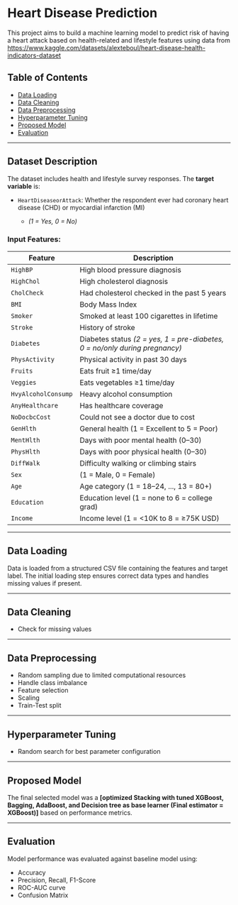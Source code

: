 # Heart Disease Prediction

This project aims to build a machine learning model to predict risk of having a heart attack based on  health-related and lifestyle features using data from https://www.kaggle.com/datasets/alexteboul/heart-disease-health-indicators-dataset

## Table of Contents

* [Data Loading](#data-loading)
* [Data Cleaning](#data-cleaning)
* [Data Preprocessing](#data-preprocessing)
* [Hyperparameter Tuning](#hyperparameter-tuning)
* [Proposed Model](#proposed-model)
* [Evaluation](#evaluation)

---

## Dataset Description

The dataset includes health and lifestyle survey responses. The **target variable** is:

* `HeartDiseaseorAttack`: Whether the respondent ever had coronary heart disease (CHD) or myocardial infarction (MI)

  * *(1 = Yes, 0 = No)*

### Input Features:

| Feature             | Description                                                                 |
| ------------------- | --------------------------------------------------------------------------- |
| `HighBP`            | High blood pressure diagnosis                                               |
| `HighChol`          | High cholesterol diagnosis                                                  |
| `CholCheck`         | Had cholesterol checked in the past 5 years                                 |
| `BMI`               | Body Mass Index                                                             |
| `Smoker`            | Smoked at least 100 cigarettes in lifetime                                  |
| `Stroke`            | History of stroke                                                           |
| `Diabetes`          | Diabetes status *(2 = yes, 1 = pre-diabetes, 0 = no/only during pregnancy)* |
| `PhysActivity`      | Physical activity in past 30 days                                           |
| `Fruits`            | Eats fruit ≥1 time/day                                                      |
| `Veggies`           | Eats vegetables ≥1 time/day                                                 |
| `HvyAlcoholConsump` | Heavy alcohol consumption                                                   |
| `AnyHealthcare`     | Has healthcare coverage                                                     |
| `NoDocbcCost`       | Could not see a doctor due to cost                                          |
| `GenHlth`           | General health (1 = Excellent to 5 = Poor)                                  |
| `MentHlth`          | Days with poor mental health (0–30)                                         |
| `PhysHlth`          | Days with poor physical health (0–30)                                       |
| `DiffWalk`          | Difficulty walking or climbing stairs                                       |
| `Sex`               | (1 = Male, 0 = Female)                                                      |
| `Age`               | Age category (1 = 18–24, ..., 13 = 80+)                                     |
| `Education`         | Education level (1 = none to 6 = college grad)                              |
| `Income`            | Income level (1 = <10K to 8 = ≥75K USD)                                     |

---

## Data Loading

Data is loaded from a structured CSV file containing the features and target label. The initial loading step ensures correct data types and handles missing values if present.

---

## Data Cleaning

* Check for missing values

---

## Data Preprocessing

* Random sampling due to limited computational resources
* Handle class imbalance
* Feature selection
* Scaling
* Train-Test split
---
## Hyperparameter Tuning

* Random search for best parameter configuration

---

## Proposed Model

The final selected model was a **\[optimized Stacking with tuned XGBoost, Bagging, AdaBoost, and Decision tree as base learner (Final estimator = XGBoost)]** based on performance metrics.

---

## Evaluation

Model performance was evaluated against baseline model using:

* Accuracy
* Precision, Recall, F1-Score
* ROC-AUC curve
* Confusion Matrix
